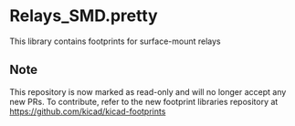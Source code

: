 # Relays_SMD.pretty

This library contains footprints for surface-mount relays

## Note

This repository is now marked as read-only and will no longer accept any new PRs. To contribute, refer to the new footprint libraries repository at https://github.com/kicad/kicad-footprints
